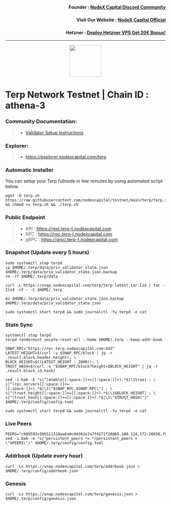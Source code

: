 <h3><p style="font-size:14px" align="right">Founder :
<a href="https://discord.gg/nodexcapital" target="_blank">NodeX Capital Discord Community</a></p></h3>
<h3><p style="font-size:14px" align="right">Visit Our Website :
<a href="https://discord.gg/nodexcapital" target="_blank">NodeX Capital Official</a></p></h3>
<h3><p style="font-size:14px" align="right">Hetzner :
<a href="https://hetzner.cloud/?ref=bMTVi7dcwSgA" target="_blank">Deploy Hetzner VPS Get 20€ Bonus!</a></h3>
<hr>

<p align="center">
  <img height="100" height="auto" src="https://nodejumper.io/assets/img/chain/gitopia.webp">
</p>

# Terp Network Testnet | Chain ID : athena-3

### Community Documentation:
>- [Validator Setup Instructions](https://nodejumper.io/terpnetwork-testnet/installation)

### Explorer:
>-  https://explorer.nodexcapital.com/terp

### Automatic Installer
You can setup your Terp fullnode in few minutes by using automated script below.
```
wget -O terp.sh https://raw.githubusercontent.com/nodexcapital/testnet/main/terp/terp.sh && chmod +x terp.sh && ./terp.sh
```
### Public Endpoint

>- API : https://rest.terp-t.nodexcapital.com
>- RPC : https://rpc.terp-t.nodexcapital.com
>- gRPC : https://grpc.terp-t.nodexcapital.com

### Snapshot (Update every 5 hours)
```
sudo systemctl stop terpd
cp $HOME/.terp/data/priv_validator_state.json $HOME/.terp/data/priv_validator_state.json.backup
rm -rf $HOME/.terp/data

curl -L https://snap.nodexcapital.com/terp/terp-latest.tar.lz4 | tar -Ilz4 -xf - -C $HOME/.terp

mv $HOME/.terp/data/priv_validator_state.json.backup $HOME/.terp/data/priv_validator_state.json

sudo systemctl start terpd && sudo journalctl -fu terpd -o cat
```

### State Sync
```
systemctl stop terpd
terpd tendermint unsafe-reset-all --home $HOME/.terp --keep-addr-book

SNAP_RPC="https://rpc.terp.nodexcapital.com:443"
LATEST_HEIGHT=$(curl -s $SNAP_RPC/block | jq -r .result.block.header.height); \
BLOCK_HEIGHT=$((LATEST_HEIGHT - 2000)); \
TRUST_HASH=$(curl -s "$SNAP_RPC/block?height=$BLOCK_HEIGHT" | jq -r .result.block_id.hash)

sed -i.bak -E "s|^(enable[[:space:]]+=[[:space:]]+).*$|\1true| ; \
s|^(rpc_servers[[:space:]]+=[[:space:]]+).*$|\1\"$SNAP_RPC,$SNAP_RPC\"| ; \
s|^(trust_height[[:space:]]+=[[:space:]]+).*$|\1$BLOCK_HEIGHT| ; \
s|^(trust_hash[[:space:]]+=[[:space:]]+).*$|\1\"$TRUST_HASH\"|" $HOME/.terp/config/config.toml

sudo systemctl start terpd && sudo journalctl -fu terpd -o cat
```

### Live Peers
```
PEERS="c989593c89b511318aa6a0c0d361a7a7f4271f28@65.108.124.172:26656,f9d7b883594e651a45e91c49712151bf93322c08@141.95.65.26:29456,19566196191ca68c3688c14a73e47125bdebe352@62.171.171.91:26656,c2a177164098b317261d55fb1c946a97e5e35adb@75.119.134.69:30656,360c7c554ba16333b5901a2a341e466ad2c1db37@146.19.24.52:33656,c88a36db47a5f8dded9cd1eb5a7b1af75e5d9294@217.13.223.167:60656,8441f75ff50ccd2a892e5eafb65e4c2ea34aeac3@95.217.118.96:26757,aea62af2f5d457e35a79fbee295bdad3c85a9a8a@45.94.209.226:26656,9d0a1a041c468809dbc2d87e8f46b891b0c5cc58@164.92.116.202:33656,42dfe4bc0cacb118fdb72d251c4b794eb1ea285c@3.135.211.119:26656"
sed -i.bak -e "s/^persistent_peers *=.*/persistent_peers = \"$PEERS\"/" $HOME/.terp/config/config.toml
```
### Addrbook (Update every hour)
```
curl -Ls https://snap.nodexcapital.com/terp/addrbook.json > $HOME/.terp/config/addrbook.json
```
### Genesis
```
curl -Ls https://snap.nodexcapital.com/terp/genesis.json > $HOME/.terp/config/genesis.json
```